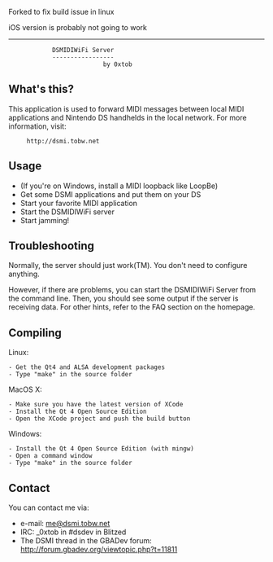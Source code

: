 Forked to fix build issue in linux

iOS version is probably not going to work

------------

                DSMIDIWiFi Server
                -----------------
                              by 0xtob

What's this?
------------

  This application is used to forward MIDI messages between
  local MIDI applications and Nintendo DS handhelds in the
  local network. For more information, visit:

         http://dsmi.tobw.net


Usage
-----

  - (If you're on Windows, install a MIDI loopback like LoopBe)
  - Get some DSMI applications and put them on your DS
  - Start your favorite MIDI application
  - Start the DSMIDIWiFi server
  - Start jamming!


Troubleshooting
---------------

  Normally, the server should just work(TM). You don't
  need to configure anything.

  However, if there are problems, you can start the
  DSMIDIWiFi Server from the command line. Then, you
  should see some output if the server is receiving data.
  For other hints, refer to the FAQ section on the
  homepage.


Compiling
---------

  Linux:

    - Get the Qt4 and ALSA development packages
    - Type "make" in the source folder


  MacOS X:

    - Make sure you have the latest version of XCode
    - Install the Qt 4 Open Source Edition
    - Open the XCode project and push the build button


  Windows:

    - Install the Qt 4 Open Source Edition (with mingw)
    - Open a command window
    - Type "make" in the source folder


Contact
-------

  You can contact me via:

  - e-mail: me@dsmi.tobw.net
  - IRC: _0xtob in #dsdev in Blitzed
  - The DSMI thread in the GBADev forum:
         http://forum.gbadev.org/viewtopic.php?t=11811


